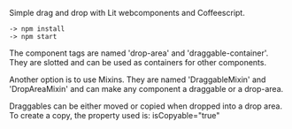 
Simple drag and drop with Lit webcomponents and Coffeescript.

    -> npm install
    -> npm start

The component tags are named 'drop-area' and 'draggable-container'. They are slotted and can be used as containers for other components.

Another option is to use Mixins. They are named 'DraggableMixin' and 'DropAreaMixin' and can make any component a draggable or a drop-area.

  Draggables can be either moved or copied when dropped into a drop area. To create a copy, the property used is: isCopyable="true"
